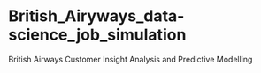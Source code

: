 # British_Airyways_data-science_job_simulation
British Airways Customer Insight Analysis and Predictive Modelling
